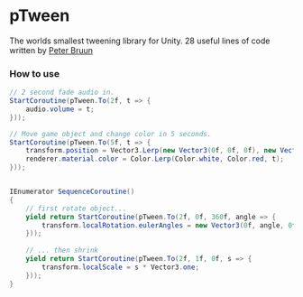 pTween 
======
The worlds smallest tweening library for Unity. 28 useful lines of code written by [Peter Bruun](http://www.twitter.com/ptrbrn)

### How to use

```cs
// 2 second fade audio in.
StartCoroutine(pTween.To(2f, t => { 
	audio.volume = t; 
}));

// Move game object and change color in 5 seconds.
StartCoroutine(pTween.To(5f, t => { 
	transform.position = Vector3.Lerp(new Vector3(0f, 0f, 0f), new Vector3(10f, 10f, 0f), t);
	renderer.material.color = Color.Lerp(Color.white, Color.red, t);
}));


IEnumerator SequenceCoroutine()
{
	// first rotate object...
	yield return StartCoroutine(pTween.To(2f, 0f, 360f, angle => {
    	transform.localRotation.eulerAngles = new Vector3(0f, angle, 0f);
    }));
    
    // ... then shrink
    yield return StartCoroutine(pTween.To(2f, 1f, 0f, s => {
    	transform.localScale = s * Vector3.one;
    }));
}

```